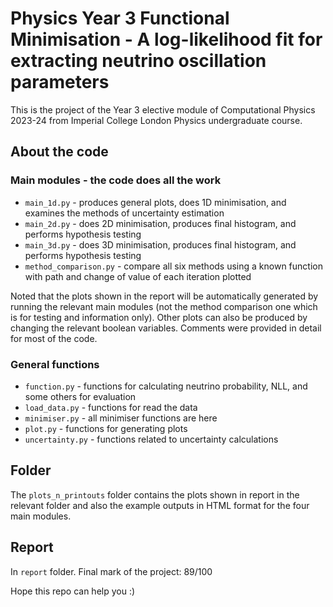 # Physics Year 3 Functional Minimisation -  A log-likelihood fit for extracting neutrino oscillation parameters

This is the project of the Year 3 elective module of Computational Physics 2023-24 from Imperial College London Physics undergraduate course.


## About the code

### Main modules - the code does all the work

- `main_1d.py` - produces general plots, does 1D minimisation, and examines the methods of uncertainty estimation
- `main_2d.py` - does 2D minimisation, produces final histogram, and performs hypothesis testing
- `main_3d.py` - does 3D minimisation, produces final histogram, and performs hypothesis testing
- `method_comparison.py` - compare all six methods using a known function with path and change of value of each iteration plotted

Noted that the plots shown in the report will be automatically generated by running the relevant main modules (not the method comparison one which is for testing and information only). Other plots can also be produced by changing the relevant boolean variables. Comments were provided in detail for most of the code.

### General functions

- `function.py` - functions for calculating neutrino probability, NLL, and some others for evaluation
- `load_data.py` - functions for read the data
- `minimiser.py` - all minimiser functions are here
- `plot.py` - functions for generating plots
- `uncertainty.py` - functions related to uncertainty calculations

## Folder

The `plots_n_printouts` folder contains the plots shown in report in the relevant folder and also the example outputs in HTML format for the four main modules.

## Report
In `report` folder. Final mark of the project: 89/100

Hope this repo can help you :)
